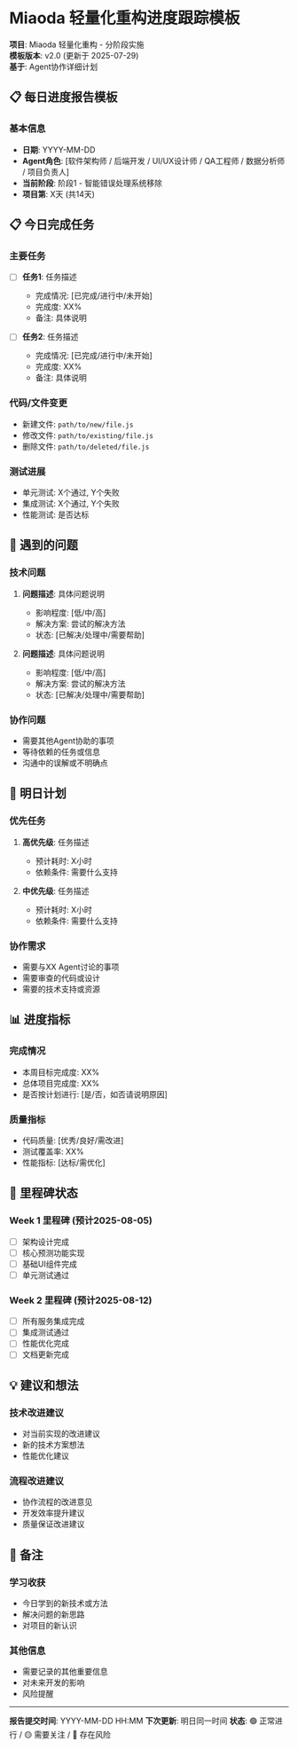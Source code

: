 # Miaoda 轻量化重构进度跟踪模板

**项目**: Miaoda 轻量化重构 - 分阶段实施  
**模板版本**: v2.0 (更新于 2025-07-29)  
**基于**: Agent协作详细计划

## 📋 每日进度报告模板

### 基本信息
- **日期**: YYYY-MM-DD
- **Agent角色**: [软件架构师 / 后端开发 / UI/UX设计师 / QA工程师 / 数据分析师 / 项目负责人]  
- **当前阶段**: 阶段1 - 智能错误处理系统移除
- **项目第**: X天 (共14天)

## 📋 今日完成任务

### 主要任务
- [ ] **任务1**: 任务描述
  - 完成情况: [已完成/进行中/未开始]
  - 完成度: XX%
  - 备注: 具体说明

- [ ] **任务2**: 任务描述
  - 完成情况: [已完成/进行中/未开始]
  - 完成度: XX%
  - 备注: 具体说明

### 代码/文件变更
- 新建文件: `path/to/new/file.js`
- 修改文件: `path/to/existing/file.js`
- 删除文件: `path/to/deleted/file.js`

### 测试进展
- 单元测试: X个通过, Y个失败
- 集成测试: X个通过, Y个失败
- 性能测试: 是否达标

## 🚫 遇到的问题

### 技术问题
1. **问题描述**: 具体问题说明
   - 影响程度: [低/中/高]
   - 解决方案: 尝试的解决方法
   - 状态: [已解决/处理中/需要帮助]

2. **问题描述**: 具体问题说明
   - 影响程度: [低/中/高]
   - 解决方案: 尝试的解决方法
   - 状态: [已解决/处理中/需要帮助]

### 协作问题
- 需要其他Agent协助的事项
- 等待依赖的任务或信息
- 沟通中的误解或不明确点

## 📅 明日计划

### 优先任务
1. **高优先级**: 任务描述
   - 预计耗时: X小时
   - 依赖条件: 需要什么支持

2. **中优先级**: 任务描述
   - 预计耗时: X小时
   - 依赖条件: 需要什么支持

### 协作需求
- 需要与XX Agent讨论的事项
- 需要审查的代码或设计
- 需要的技术支持或资源

## 📊 进度指标

### 完成情况
- 本周目标完成度: XX%
- 总体项目完成度: XX%
- 是否按计划进行: [是/否，如否请说明原因]

### 质量指标
- 代码质量: [优秀/良好/需改进]
- 测试覆盖率: XX%
- 性能指标: [达标/需优化]

## 🎯 里程碑状态

### Week 1 里程碑 (预计2025-08-05)
- [ ] 架构设计完成
- [ ] 核心预测功能实现
- [ ] 基础UI组件完成
- [ ] 单元测试通过

### Week 2 里程碑 (预计2025-08-12)
- [ ] 所有服务集成完成
- [ ] 集成测试通过
- [ ] 性能优化完成  
- [ ] 文档更新完成

## 💡 建议和想法

### 技术改进建议
- 对当前实现的改进建议
- 新的技术方案想法
- 性能优化建议

### 流程改进建议
- 协作流程的改进意见
- 开发效率提升建议
- 质量保证改进建议

## 📝 备注

### 学习收获
- 今日学到的新技术或方法
- 解决问题的新思路
- 对项目的新认识

### 其他信息
- 需要记录的其他重要信息
- 对未来开发的影响
- 风险提醒

---

**报告提交时间**: YYYY-MM-DD HH:MM
**下次更新**: 明日同一时间
**状态**: 🟢 正常进行 / 🟡 需要关注 / 🔴 存在风险